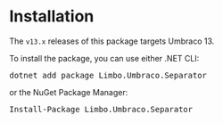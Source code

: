 # Installation

The `v13.x` releases of this package targets Umbraco 13.

<div class="installation" version="13">
    <p>To install the package, you can use either .NET CLI:</p>
    <div class="highlight"><pre>dotnet add package Limbo.Umbraco.Separator</pre></div>
    <p>or the NuGet Package Manager:</p>
    <div class="highlight"><pre>Install-Package Limbo.Umbraco.Separator</pre></div>
</div>